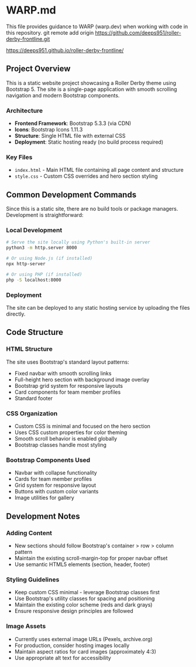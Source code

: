 # WARP.md

This file provides guidance to WARP (warp.dev) when working with code in this repository.
git remote add origin https://github.com/deeps951/roller-derby-frontline.git

https://deeps951.github.io/roller-derby-frontline/
## Project Overview

This is a static website project showcasing a Roller Derby theme using Bootstrap 5. The site is a single-page application with smooth scrolling navigation and modern Bootstrap components.

### Architecture

- **Frontend Framework**: Bootstrap 5.3.3 (via CDN)
- **Icons**: Bootstrap Icons 1.11.3
- **Structure**: Single HTML file with external CSS
- **Deployment**: Static hosting ready (no build process required)

### Key Files

- `index.html` - Main HTML file containing all page content and structure
- `style.css` - Custom CSS overrides and hero section styling

## Common Development Commands

Since this is a static site, there are no build tools or package managers. Development is straightforward:

### Local Development
```bash
# Serve the site locally using Python's built-in server
python3 -m http.server 8000

# Or using Node.js (if installed)
npx http-server

# Or using PHP (if installed)
php -S localhost:8000
```

### Deployment
The site can be deployed to any static hosting service by uploading the files directly.

## Code Structure

### HTML Structure
The site uses Bootstrap's standard layout patterns:
- Fixed navbar with smooth scrolling links
- Full-height hero section with background image overlay
- Bootstrap grid system for responsive layouts
- Card components for team member profiles
- Standard footer

### CSS Organization
- Custom CSS is minimal and focused on the hero section
- Uses CSS custom properties for color theming
- Smooth scroll behavior is enabled globally
- Bootstrap classes handle most styling

### Bootstrap Components Used
- Navbar with collapse functionality
- Cards for team member profiles
- Grid system for responsive layout
- Buttons with custom color variants
- Image utilities for gallery

## Development Notes

### Adding Content
- New sections should follow Bootstrap's container > row > column pattern
- Maintain the existing scroll-margin-top for proper navbar offset
- Use semantic HTML5 elements (section, header, footer)

### Styling Guidelines
- Keep custom CSS minimal - leverage Bootstrap classes first
- Use Bootstrap's utility classes for spacing and positioning
- Maintain the existing color scheme (reds and dark grays)
- Ensure responsive design principles are followed

### Image Assets
- Currently uses external image URLs (Pexels, archive.org)
- For production, consider hosting images locally
- Maintain aspect ratios for card images (approximately 4:3)
- Use appropriate alt text for accessibility